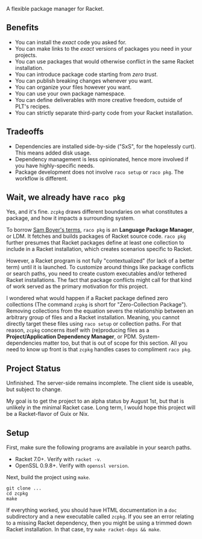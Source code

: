 A flexible package manager for Racket.


## Benefits

* You can install the _exact_ code you asked for.
* You can make links to the _exact_ versions of packages you need in your projects.
* You can use packages that would otherwise conflict in the same Racket installation.
* You can introduce package code starting from _zero trust_.
* You can publish breaking changes whenever you want.
* You can organize your files however you want.
* You can use your own package namespace.
* You can define deliverables with more creative freedom, outside of PLT's recipes.
* You can strictly separate third-party code from your Racket installation.

## Tradeoffs

* Dependencies are installed side-by-side ("SxS", for the hopelessly curt). This means added disk usage.
* Dependency management is less opinionated, hence more involved if you have highly-specific needs.
* Package development does not involve `raco setup` or `raco pkg`. The workflow is different.

## Wait, we already have `raco pkg`

Yes, and it's fine. `zcpkg` draws different boundaries on what
constitutes a package, and how it impacts a surrounding system.

To borrow [Sam Boyer's terms][boyer], `raco pkg` is an **Language Package
Manager**, or LDM.  It fetches and builds packages of Racket source
code. `raco pkg` further presumes that Racket packages define at least
one collection to include in a Racket installation, which creates
scenarios specific to Racket.

However, a Racket program is not fully "contextualized" (for lack of a
better term) until it is launched. To customize around things like
package conflicts or search paths, you need to create custom
executables and/or tethered Racket installations. The fact that
package conflicts might call for that kind of work served as the
primary motivation for this project.

I wondered what would happen if a Racket package defined zero
collections (The command `zcpkg` is short for "Zero-Collection
Package").  Removing collections from the equation severs the
relationship between an arbitrary group of files and a Racket
installation. Meaning, you cannot directly target these files using
`raco setup` or collection paths. For that reason, `zcpkg` concerns
itself with (re)producing files as a **Project/Application Dependency
Manager**, or PDM. System- dependencies matter too, but that is out of
scope for this section. All you need to know up front is that `zcpkg`
handles cases to compliment `raco pkg`.


[boyer]: https://medium.com/@sdboyer/so-you-want-to-write-a-package-manager-4ae9c17d9527


## Project Status

Unfinished. The server-side remains incomplete. The client side is
useable, but subject to change.

My goal is to get the project to an alpha status by August 1st,
but that is unlikely in the minimal Racket case. Long term, I would
hope this project will be a Racket-flavor of Guix or Nix.


## Setup

First, make sure the following programs are available in your search paths.

* Racket 7.0+. Verify with `racket -v`.
* OpenSSL 0.9.8+. Verify with `openssl version`.

Next, build the project using `make`.

```console
git clone ...
cd zcpkg
make
```

If everything worked, you should have HTML documentation in a `doc`
subdirectory and a new executable called `zcpkg`. If you see an error
relating to a missing Racket dependency, then you might be using a
trimmed down Racket installation. In that case, try `make racket-deps
&& make`.
